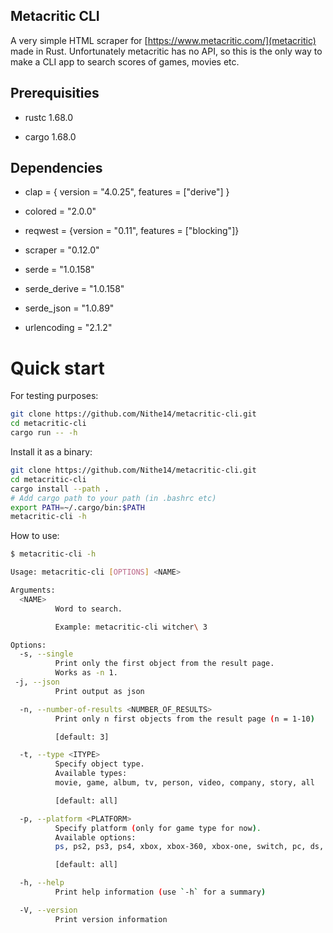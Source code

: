 ## Metacritic CLI

A very simple HTML scraper for [https://www.metacritic.com/](metacritic) made in Rust. Unfortunately metacritic has no API, so this is the only way to make a CLI app to search scores of games, movies etc.

## Prerequisities

- rustc 1.68.0

- cargo 1.68.0

## Dependencies

- clap = { version = "4.0.25", features = ["derive"] }

- colored = "2.0.0"

- reqwest = {version = "0.11", features = ["blocking"]}

- scraper = "0.12.0"
- serde = "1.0.158"
- serde_derive = "1.0.158"

- serde_json = "1.0.89"

- urlencoding = "2.1.2"    

# Quick start

For testing purposes:
```bash
git clone https://github.com/Nithe14/metacritic-cli.git
cd metacritic-cli
cargo run -- -h
```
Install it as a binary:

```bash
git clone https://github.com/Nithe14/metacritic-cli.git
cd metacritic-cli
cargo install --path .
# Add cargo path to your path (in .bashrc etc)
export PATH=~/.cargo/bin:$PATH
metacritic-cli -h
```
How to use:

```bash
$ metacritic-cli -h 

Usage: metacritic-cli [OPTIONS] <NAME>

Arguments:
  <NAME>
          Word to search.

          Example: metacritic-cli witcher\ 3

Options:
  -s, --single
          Print only the first object from the result page.
          Works as -n 1.
 -j, --json
          Print output as json

  -n, --number-of-results <NUMBER_OF_RESULTS>
          Print only n first objects from the result page (n = 1-10)

          [default: 3]

  -t, --type <ITYPE>
          Specify object type.
          Available types:
          movie, game, album, tv, person, video, company, story, all

          [default: all]

  -p, --platform <PLATFORM>
          Specify platform (only for game type for now).
          Available options:
          ps, ps2, ps3, ps4, xbox, xbox-360, xbox-one, switch, pc, ds, 3ds, ps-vita, psp, wii, wii-u, gameboy-advance, iphone, all

          [default: all]

  -h, --help
          Print help information (use `-h` for a summary)

  -V, --version
          Print version information
```
